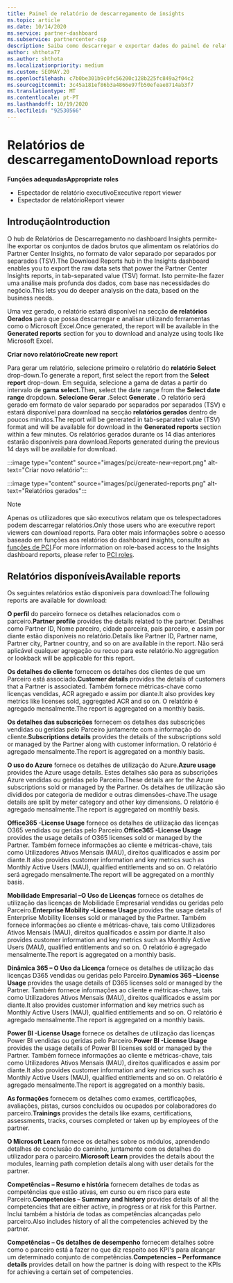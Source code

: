 ```yaml
---
title: Painel de relatório de descarregamento de insights
ms.topic: article
ms.date: 10/14/2020
ms.service: partner-dashboard
ms.subservice: partnercenter-csp
description: Saiba como descarregar e exportar dados do painel de relatórios unificado do Partner Center e dos relatórios partner Center Insights.
author: shthota77
ms.author: shthota
ms.localizationpriority: medium
ms.custom: SEOMAY.20
ms.openlocfilehash: c7b0be301b9c0fc56200c128b225fc849a2f04c2
ms.sourcegitcommit: 3c45a181ef86b3a4866e97fb50efeae8714ab3f7
ms.translationtype: MT
ms.contentlocale: pt-PT
ms.lasthandoff: 10/19/2020
ms.locfileid: "92530566"
---
```

# <a name="download-reports"></a><span data-ttu-id="2d731-103">Relatórios de descarregamento</span><span class="sxs-lookup"><span data-stu-id="2d731-103">Download reports</span></span>

<span data-ttu-id="2d731-104">**Funções adequadas**</span><span class="sxs-lookup"><span data-stu-id="2d731-104">**Appropriate roles**</span></span>
- <span data-ttu-id="2d731-105">Espectador de relatório executivo</span><span class="sxs-lookup"><span data-stu-id="2d731-105">Executive report viewer</span></span>
- <span data-ttu-id="2d731-106">Espectador de relatório</span><span class="sxs-lookup"><span data-stu-id="2d731-106">Report viewer</span></span>

## <a name="introduction"></a><span data-ttu-id="2d731-107">Introdução</span><span class="sxs-lookup"><span data-stu-id="2d731-107">Introduction</span></span>

<span data-ttu-id="2d731-108">O hub de Relatórios de Descarregamento no dashboard Insights permite-lhe exportar os conjuntos de dados brutos que alimentam os relatórios do Partner Center Insights, no formato de valor separado por separados por separados (TSV).</span><span class="sxs-lookup"><span data-stu-id="2d731-108">The Download Reports hub in the Insights dashboard enables you to export the raw data sets that power the Partner Center Insights reports, in tab-separated value (TSV) format.</span></span> <span data-ttu-id="2d731-109">Isto permite-lhe fazer uma análise mais profunda dos dados, com base nas necessidades do negócio.</span><span class="sxs-lookup"><span data-stu-id="2d731-109">This lets you do deeper analysis on the data, based on the business needs.</span></span>

<span data-ttu-id="2d731-110">Uma vez gerado, o relatório estará disponível na secção **de relatórios Gerados** para que possa descarregar e analisar utilizando ferramentas como o Microsoft Excel.</span><span class="sxs-lookup"><span data-stu-id="2d731-110">Once generated, the report  will be available in the **Generated reports** section for you to download and analyze using tools like Microsoft Excel.</span></span>

<span data-ttu-id="2d731-111">**Criar novo relatório**</span><span class="sxs-lookup"><span data-stu-id="2d731-111">**Create new report**</span></span>

<span data-ttu-id="2d731-112">Para gerar um relatório, selecione primeiro o relatório do **relatório Select** drop-down.</span><span class="sxs-lookup"><span data-stu-id="2d731-112">To generate a report, first select the report from the **Select report** drop-down.</span></span> <span data-ttu-id="2d731-113">Em seguida, selecione a gama de datas a partir do intervalo de **gama select.**</span><span class="sxs-lookup"><span data-stu-id="2d731-113">Then, select the date range from the **Select date range** dropdown.</span></span> <span data-ttu-id="2d731-114">**Selecione Gerar** .</span><span class="sxs-lookup"><span data-stu-id="2d731-114">Select **Generate** .</span></span> <span data-ttu-id="2d731-115">O relatório será gerado em formato de valor separado por separados por separados (TSV) e estará disponível para download na secção **relatórios gerados** dentro de poucos minutos.</span><span class="sxs-lookup"><span data-stu-id="2d731-115">The report will be generated in tab-separated value (TSV) format and will be available for download in the **Generated reports** section within a few minutes.</span></span> <span data-ttu-id="2d731-116">Os relatórios gerados durante os 14 dias anteriores estarão disponíveis para download.</span><span class="sxs-lookup"><span data-stu-id="2d731-116">Reports generated during the previous 14 days will be available for download.</span></span>

:::image type="content" source="images/pci/create-new-report.png" alt-text="Criar novo relatório":::

:::image type="content" source="images/pci/generated-reports.png" alt-text="Relatórios gerados":::

>[!NOTE] 
><span data-ttu-id="2d731-119">Apenas os utilizadores que são executivos relatam que os telespectadores podem descarregar relatórios.</span><span class="sxs-lookup"><span data-stu-id="2d731-119">Only those users who are executive report viewers can download reports.</span></span> <span data-ttu-id="2d731-120">Para obter mais informações sobre o acesso baseado em funções aos relatórios do dashboard insights, consulte as [funções de PCI](pci-roles.md).</span><span class="sxs-lookup"><span data-stu-id="2d731-120">For more information on role-based access to the Insights dashboard reports, please refer to [PCI roles](pci-roles.md).</span></span> 

## <a name="available-reports"></a><span data-ttu-id="2d731-121">Relatórios disponíveis</span><span class="sxs-lookup"><span data-stu-id="2d731-121">Available reports</span></span>

<span data-ttu-id="2d731-122">Os seguintes relatórios estão disponíveis para download:</span><span class="sxs-lookup"><span data-stu-id="2d731-122">The following reports are available for download:</span></span>

<span data-ttu-id="2d731-123">**O perfil** do parceiro fornece os detalhes relacionados com o parceiro.</span><span class="sxs-lookup"><span data-stu-id="2d731-123">**Partner profile** provides the details related to the partner.</span></span> <span data-ttu-id="2d731-124">Detalhes como Partner ID, Nome parceiro, cidade parceira, país parceiro, e assim por diante estão disponíveis no relatório.</span><span class="sxs-lookup"><span data-stu-id="2d731-124">Details like Partner ID, Partner name, Partner city, Partner country, and so on are available in the report.</span></span> <span data-ttu-id="2d731-125">Não será aplicável qualquer agregação ou recuo para este relatório.</span><span class="sxs-lookup"><span data-stu-id="2d731-125">No aggregation or lookback will be applicable for this report.</span></span>

<span data-ttu-id="2d731-126">**Os detalhes do cliente** fornecem os detalhes dos clientes de que um Parceiro está associado.</span><span class="sxs-lookup"><span data-stu-id="2d731-126">**Customer details** provides the details of customers that a Partner is associated.</span></span> <span data-ttu-id="2d731-127">Também fornece métricas-chave como licenças vendidas, ACR agregado e assim por diante.</span><span class="sxs-lookup"><span data-stu-id="2d731-127">It also provides key metrics like licenses sold, aggregated ACR and so on.</span></span> <span data-ttu-id="2d731-128">O relatório é agregado mensalmente.</span><span class="sxs-lookup"><span data-stu-id="2d731-128">The report is aggregated on a monthly basis.</span></span>

<span data-ttu-id="2d731-129">**Os detalhes das subscrições** fornecem os detalhes das subscrições vendidas ou geridas pelo Parceiro juntamente com a informação do cliente.</span><span class="sxs-lookup"><span data-stu-id="2d731-129">**Subscriptions details** provides the details of the subscriptions sold or managed by the Partner along with customer information.</span></span> <span data-ttu-id="2d731-130">O relatório é agregado mensalmente.</span><span class="sxs-lookup"><span data-stu-id="2d731-130">The report is aggregated on a monthly basis.</span></span>

<span data-ttu-id="2d731-131">**O uso do Azure** fornece os detalhes de utilização do Azure.</span><span class="sxs-lookup"><span data-stu-id="2d731-131">**Azure usage** provides the Azure usage details.</span></span> <span data-ttu-id="2d731-132">Estes detalhes são para as subscrições Azure vendidas ou geridas pelo Parceiro.</span><span class="sxs-lookup"><span data-stu-id="2d731-132">These details are for the Azure subscriptions sold or managed by the Partner.</span></span> <span data-ttu-id="2d731-133">Os detalhes de utilização são divididos por categoria de medidor e outras dimensões-chave.</span><span class="sxs-lookup"><span data-stu-id="2d731-133">The usage details are split by meter category and other key dimensions.</span></span> <span data-ttu-id="2d731-134">O relatório é agregado mensalmente.</span><span class="sxs-lookup"><span data-stu-id="2d731-134">The report is aggregated on monthly basis.</span></span>

<span data-ttu-id="2d731-135">**Office365 -License Usage** fornece os detalhes de utilização das licenças O365 vendidas ou geridas pelo Parceiro.</span><span class="sxs-lookup"><span data-stu-id="2d731-135">**Office365 -License Usage** provides the usage details of O365 licenses sold or managed by the Partner.</span></span> <span data-ttu-id="2d731-136">Também fornece informações ao cliente e métricas-chave, tais como Utilizadores Ativos Mensais (MAU), direitos qualificados e assim por diante.</span><span class="sxs-lookup"><span data-stu-id="2d731-136">It also provides customer information and key metrics such as Monthly Active Users (MAU), qualified entitlements and so on.</span></span> <span data-ttu-id="2d731-137">O relatório será agregado mensalmente.</span><span class="sxs-lookup"><span data-stu-id="2d731-137">The report will be aggregated on a monthly basis.</span></span>

<span data-ttu-id="2d731-138">**Mobilidade Empresarial –O Uso de Licenças**  fornece os detalhes de utilização das licenças de Mobilidade Empresarial vendidas ou geridas pelo Parceiro.</span><span class="sxs-lookup"><span data-stu-id="2d731-138">**Enterprise Mobility –License Usage**  provides the usage details of Enterprise Mobility licenses sold or managed by the Partner.</span></span> <span data-ttu-id="2d731-139">Também fornece informações ao cliente e métricas-chave, tais como Utilizadores Ativos Mensais (MAU), direitos qualificados e assim por diante.</span><span class="sxs-lookup"><span data-stu-id="2d731-139">It also provides customer information and key metrics such as Monthly Active Users (MAU), qualified entitlements and so on.</span></span> <span data-ttu-id="2d731-140">O relatório é agregado mensalmente.</span><span class="sxs-lookup"><span data-stu-id="2d731-140">The report is aggregated on a monthly basis.</span></span>

<span data-ttu-id="2d731-141">**Dinâmica 365 – O Uso da Licença** fornece os detalhes de utilização das licenças D365 vendidas ou geridas pelo Parceiro.</span><span class="sxs-lookup"><span data-stu-id="2d731-141">**Dynamics 365 –License Usage** provides the usage details of D365 licenses sold or managed by the Partner.</span></span> <span data-ttu-id="2d731-142">Também fornece informações ao cliente e métricas-chave, tais como Utilizadores Ativos Mensais (MAU), direitos qualificados e assim por diante.</span><span class="sxs-lookup"><span data-stu-id="2d731-142">It also provides customer information and key metrics such as Monthly Active Users (MAU), qualified entitlements and so on.</span></span> <span data-ttu-id="2d731-143">O relatório é agregado mensalmente.</span><span class="sxs-lookup"><span data-stu-id="2d731-143">The report is aggregated on a monthly basis.</span></span>

<span data-ttu-id="2d731-144">**Power BI -License Usage** fornece os detalhes de utilização das licenças Power BI vendidas ou geridas pelo Parceiro.</span><span class="sxs-lookup"><span data-stu-id="2d731-144">**Power BI -License Usage** provides the usage details of Power BI licenses sold or managed by the Partner.</span></span> <span data-ttu-id="2d731-145">Também fornece informações ao cliente e métricas-chave, tais como Utilizadores Ativos Mensais (MAU), direitos qualificados e assim por diante.</span><span class="sxs-lookup"><span data-stu-id="2d731-145">It also provides customer information and key metrics such as Monthly Active Users (MAU), qualified entitlements and so on.</span></span> <span data-ttu-id="2d731-146">O relatório é agregado mensalmente.</span><span class="sxs-lookup"><span data-stu-id="2d731-146">The report is aggregated on a monthly basis.</span></span>

<span data-ttu-id="2d731-147">**As formações** fornecem os detalhes como exames, certificações, avaliações, pistas, cursos concluídos ou ocupados por colaboradores do parceiro.</span><span class="sxs-lookup"><span data-stu-id="2d731-147">**Trainings** provides the details like exams, certifications, assessments, tracks, courses completed or taken up by employees of the partner.</span></span>

<span data-ttu-id="2d731-148">**O Microsoft Learn** fornece os detalhes sobre os módulos, aprendendo detalhes de conclusão do caminho, juntamente com os detalhes do utilizador para o parceiro.</span><span class="sxs-lookup"><span data-stu-id="2d731-148">**Microsoft Learn** provides the details about the modules, learning path completion details along with user details for the partner.</span></span>

<span data-ttu-id="2d731-149">**Competências – Resumo e história** fornecem detalhes de todas as competências que estão ativas, em curso ou em risco para este Parceiro.</span><span class="sxs-lookup"><span data-stu-id="2d731-149">**Competencies – Summary and history** provides details of all the competencies that are either active, in progress or at risk for this Partner.</span></span> <span data-ttu-id="2d731-150">Inclui também a história de todas as competências alcançadas pelo parceiro.</span><span class="sxs-lookup"><span data-stu-id="2d731-150">Also includes history of all the competencies achieved by the partner.</span></span>

<span data-ttu-id="2d731-151">**Competências – Os detalhes de desempenho** fornecem detalhes sobre como o parceiro está a fazer no que diz respeito aos KPI's para alcançar um determinado conjunto de competências.</span><span class="sxs-lookup"><span data-stu-id="2d731-151">**Competencies – Performance details** provides detail on how the partner is doing with respect to the KPIs for achieving a certain set of competencies.</span></span>


